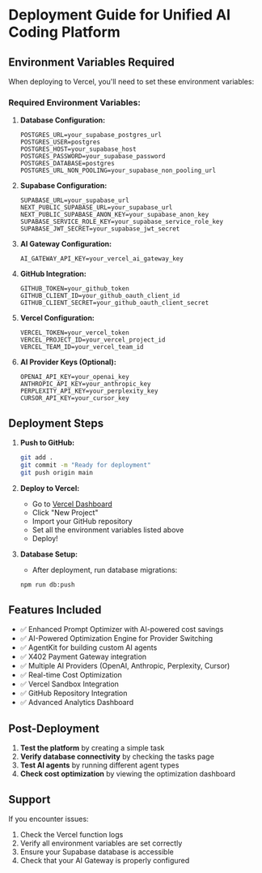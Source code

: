 # Deployment Guide for Unified AI Coding Platform

## Environment Variables Required

When deploying to Vercel, you'll need to set these environment variables:

### Required Environment Variables:

1. **Database Configuration:**
   ```
   POSTGRES_URL=your_supabase_postgres_url
   POSTGRES_USER=postgres
   POSTGRES_HOST=your_supabase_host
   POSTGRES_PASSWORD=your_supabase_password
   POSTGRES_DATABASE=postgres
   POSTGRES_URL_NON_POOLING=your_supabase_non_pooling_url
   ```

2. **Supabase Configuration:**
   ```
   SUPABASE_URL=your_supabase_url
   NEXT_PUBLIC_SUPABASE_URL=your_supabase_url
   NEXT_PUBLIC_SUPABASE_ANON_KEY=your_supabase_anon_key
   SUPABASE_SERVICE_ROLE_KEY=your_supabase_service_role_key
   SUPABASE_JWT_SECRET=your_supabase_jwt_secret
   ```

3. **AI Gateway Configuration:**
   ```
   AI_GATEWAY_API_KEY=your_vercel_ai_gateway_key
   ```

4. **GitHub Integration:**
   ```
   GITHUB_TOKEN=your_github_token
   GITHUB_CLIENT_ID=your_github_oauth_client_id
   GITHUB_CLIENT_SECRET=your_github_oauth_client_secret
   ```

5. **Vercel Configuration:**
   ```
   VERCEL_TOKEN=your_vercel_token
   VERCEL_PROJECT_ID=your_vercel_project_id
   VERCEL_TEAM_ID=your_vercel_team_id
   ```

6. **AI Provider Keys (Optional):**
   ```
   OPENAI_API_KEY=your_openai_key
   ANTHROPIC_API_KEY=your_anthropic_key
   PERPLEXITY_API_KEY=your_perplexity_key
   CURSOR_API_KEY=your_cursor_key
   ```

## Deployment Steps

1. **Push to GitHub:**
   ```bash
   git add .
   git commit -m "Ready for deployment"
   git push origin main
   ```

2. **Deploy to Vercel:**
   - Go to [Vercel Dashboard](https://vercel.com/dashboard)
   - Click "New Project"
   - Import your GitHub repository
   - Set all the environment variables listed above
   - Deploy!

3. **Database Setup:**
   - After deployment, run database migrations:
   ```bash
   npm run db:push
   ```

## Features Included

- ✅ Enhanced Prompt Optimizer with AI-powered cost savings
- ✅ AI-Powered Optimization Engine for Provider Switching
- ✅ AgentKit for building custom AI agents
- ✅ X402 Payment Gateway integration
- ✅ Multiple AI Providers (OpenAI, Anthropic, Perplexity, Cursor)
- ✅ Real-time Cost Optimization
- ✅ Vercel Sandbox Integration
- ✅ GitHub Repository Integration
- ✅ Advanced Analytics Dashboard

## Post-Deployment

1. **Test the platform** by creating a simple task
2. **Verify database connectivity** by checking the tasks page
3. **Test AI agents** by running different agent types
4. **Check cost optimization** by viewing the optimization dashboard

## Support

If you encounter issues:
1. Check the Vercel function logs
2. Verify all environment variables are set correctly
3. Ensure your Supabase database is accessible
4. Check that your AI Gateway is properly configured
